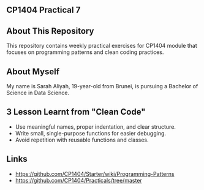 ## CP1404 Practical 7

## About This Repository
This repository contains weekly practical exercises for CP1404 module that focuses on programming patterns and clean coding practices. 

## About Myself
My name is Sarah Aliyah, 19-year-old from Brunei, is pursuing a Bachelor of Science in Data Science.

## 3 Lesson Learnt from "Clean Code"
- Use meaningful names, proper indentation, and clear structure.
- Write small, single-purpose functions for easier debugging.
- Avoid repetition with reusable functions and classes.

## Links
- https://github.com/CP1404/Starter/wiki/Programming-Patterns
- https://github.com/CP1404/Practicals/tree/master